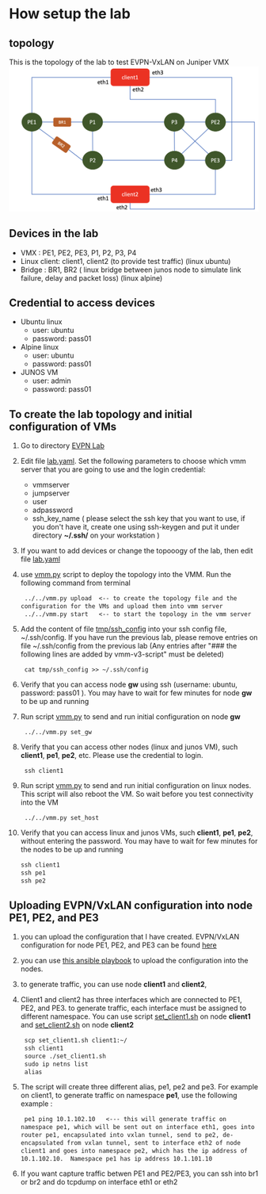# How setup the lab
## topology
This is the topology of the lab to test EVPN-VxLAN on Juniper VMX
![topology](images/topology.png)

## Devices in the lab

- VMX : PE1, PE2, PE3, P1, P2, P3, P4
- Linux client: client1, client2 (to provide test traffic) (linux ubuntu)
- Bridge : BR1, BR2 ( linux bridge between junos node to simulate link failure, delay and packet loss) (linux alpine)

## Credential to access devices
- Ubuntu linux
    - user: ubuntu
    - password: pass01
- Alpine linux
    - user: ubuntu
    - password: pass01
- JUNOS VM
    - user: admin
    - password: pass01

## To create the lab topology and initial configuration of VMs
1. Go to directory [EVPN Lab](./)
2. Edit file [lab.yaml](./lab.yaml). Set the following parameters to choose which vmm server that you are going to use and the login credential:
    - vmmserver 
    - jumpserver
    - user 
    - adpassword
    - ssh_key_name ( please select the ssh key that you want to use, if you don't have it, create one using ssh-keygen and put it under directory **~/.ssh/** on your workstation )
3. If you want to add devices or change the topooogy of the lab, then edit file [lab.yaml](lab.yaml)
4. use [vmm.py](../../vmm.py) script to deploy the topology into the VMM. Run the following command from terminal

        ../../vmm.py upload  <-- to create the topology file and the configuration for the VMs and upload them into vmm server
        ../../vmm.py start   <-- to start the topology in the vmm server

5. Add the content of file [tmp/ssh_config](tmp/ssh_config) into your ssh config file, ~/.ssh/config. If you have run the previous lab, please remove entries on file ~/.ssh/config from the previous lab (Any entries after "### the following lines are added by vmm-v3-script" must be deleted)

        cat tmp/ssh_config >> ~/.ssh/config

6. Verify that you can access node **gw** using ssh (username: ubuntu,  password: pass01 ). You may have to wait for few minutes for node **gw** to be up and running
7. Run script [vmm.py](../../vmm.py) to send and run initial configuration on node **gw**

        ../../vmm.py set_gw

8. Verify that you can access other nodes (linux and junos VM), such **client1**, **pe1**, **pe2**, etc. Please use the credential to login.

        ssh client1

9. Run script [vmm.py](../../vmm.py) to send and run initial configuration on linux nodes. This script will also reboot the VM. So wait before you test connectivity into the VM

        ../../vmm.py set_host

10. Verify that you can access linux and junos VMs, such **client1**, **pe1**, **pe2**, without entering the password. You may have to wait for few minutes for the nodes to be up and running

        ssh client1
        ssh pe1
        ssh pe2

## Uploading EVPN/VxLAN configuration into node PE1, PE2, and PE3
1. you can upload the configuration that I have created. EVPN/VxLAN configuration for node PE1, PE2, and PE3 can be found [here](config/)
2. you can use [this ansible playbook](config/ansible/upload_config.yaml) to upload the configuration into the nodes.
3. to generate traffic, you can use node **client1** and **client2**,
4. Client1 and client2 has three interfaces which are connected to PE1, PE2, and PE3. to generate traffic, each interface must be assigned to different namespace. You can use script [set_client1.sh](config/set_client1.sh) on node **client1** and [set_client2.sh](config/set_client2.sh) on node **client2**

        scp set_client1.sh client1:~/
        ssh client1
        source ./set_client1.sh 
        sudo ip netns list
        alias

5. The script will create three different alias, pe1, pe2 and pe3.  For example on client1, to generate traffic on namespace **pe1**, use the following example :

        pe1 ping 10.1.102.10   <--- this will generate traffic on namespace pe1, which will be sent out on interface eth1, goes into router pe1, encapsulated into vxlan tunnel, send to pe2, de-encapsulated from vxlan tunnel, sent to interface eth2 of node client1 and goes into namespace pe2, which has the ip address of 10.1.102.10.  Namespace pe1 has ip address 10.1.101.10

6. If you want capture traffic betwen PE1 and PE2/PE3, you can ssh into br1 or br2 and do tcpdump on interface eth1 or eth2


